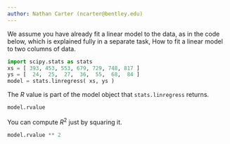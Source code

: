 ```yaml
---
author: Nathan Carter (ncarter@bentley.edu)
---
```


We assume you have already fit a linear model to the data,
as in the code below, which is explained fully in a separate task,
How to fit a linear model to two columns of data.

```python
import scipy.stats as stats
xs = [ 393, 453, 553, 679, 729, 748, 817 ]
ys = [  24,  25,  27,  36,  55,  68,  84 ]
model = stats.linregress( xs, ys )
```

The $R$ value is part of the model object that `stats.linregress` returns.

```python
model.rvalue
```

You can compute $R^2$ just by squaring it.

```python
model.rvalue ** 2
```

